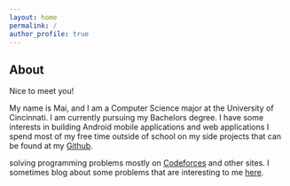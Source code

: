 ```yaml
---
layout: home
permalink: /
author_profile: true
---
```


## About
Nice to meet you!

My name is Mai, and I am a Computer Science major at the University of Cincinnati. I am currently pursuing my Bachelors degree.
I have some interests in building Android mobile applications and web applications
I spend most of my free time outside of school on my side projects that can be found at my <a href="https://www.github.com/maiquynhtruong">Github</a>.</p>
<p>solving programming problems mostly on <a href="http://codeforces.com">Codeforces</a> and other sites. I sometimes blog about some problems that are interesting to me <a href="/Blog/index.html">here</a>.</p>
